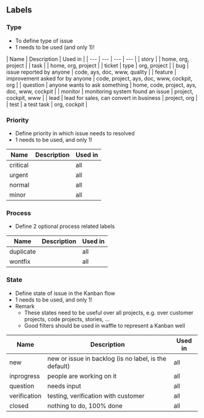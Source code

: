 ## Labels

### Type

- To define type of issue
- 1 needs to be used (and only 1)!

| Name | Description | Used in | 
| --- | --- | --- | --- |
| story |  | home, org, project | 
| task |  |  home, org, project |
| ticket | type | org, project |
| bug | issue reported by anyone | code, ays, doc, www, quality |
| feature | improvement asked for by anyone | code, project, ays, doc, www, cockpit, org |
| question | anyone wants to ask something | home, code, project, ays, doc, www, cockpit | 
| monitor | monitoring system found an issue | project, cockpit, www |
| lead | lead for sales, can convert in business | project, org |
| test | a test task | org, cockpit |


### Priority

- Define priority in which issue needs to resolved
- 1 needs to be used, and only 1!

| Name | Description | Used in |
| --- | --- | --- |
| critical |  | all |
| urgent |  | all |
| normal |  | all |
| minor |  | all |


### Process 

- Define 2 optional process related labels

| Name | Description | Used in |
| --- | --- | --- |
| duplicate |  | all |
| wontfix |  | all |


### State

- Define state of issue in the Kanban flow
- 1 needs to be used, and only 1!
- Remark
  - These states need to be useful over all projects, e.g. over customer projects, code projects, stories, ...
  - Good filters should be used in waffle to represent a Kanban well 

| Name | Description | Used in | 
| --- | --- | --- | 
| new | new or issue in backlog (is no label, is the default)| all |
| inprogress | people are working on it | all |
| question | needs input | all |
| verification | testing, verification with customer | all |
| closed | nothing to do, 100% done | all |




